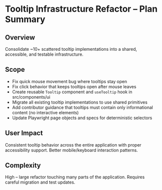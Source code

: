 # Tooltip Infrastructure Refactor – Plan Summary

## Overview
Consolidate ~10+ scattered tooltip implementations into a shared, accessible, and testable infrastructure.

## Scope
- Fix quick mouse movement bug where tooltips stay open
- Fix click behavior that keeps tooltips open after mouse leaves
- Create reusable `Tooltip` component and `useTooltip` hook in src/components/ui
- Migrate all existing tooltip implementations to use shared primitives
- Add contributor guidance that tooltips must contain only informational content (no interactive elements)
- Update Playwright page objects and specs for deterministic selectors

## User Impact
Consistent tooltip behavior across the entire application with proper accessibility support. Better mobile/keyboard interaction patterns.

## Complexity
High – large refactor touching many parts of the application. Requires careful migration and test updates.
